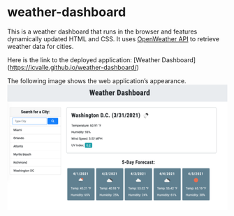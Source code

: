 # weather-dashboard

This is a weather dashboard that runs in the browser and features dynamically updated HTML and CSS. It uses [OpenWeather API](https://openweathermap.org/api) to retrieve weather data for cities.

Here is the link to the deployed application: [Weather Dashboard] (https://icvalle.github.io/weather-dashboard/)

The following image shows the web application’s appearance.
![scheduler screenshot](assets/images/weather_dashboard_screenshot.png)